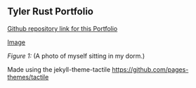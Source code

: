 ## Tyler Rust Portfolio

[Github repository link for this Portfolio](https://github.com/strrules105/Portfolio) 

[Image](https://github.com/strrules105/Portfolio/blob/main/Self-Picture.png) 

_Figure 1:_ (A photo of myself sitting in my dorm.)

Made using the jekyll-theme-tactile https://github.com/pages-themes/tactile
